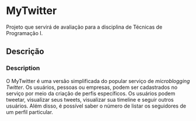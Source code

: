 # MyTwitter

Projeto que servirá de avaliação para a disciplina de Técnicas de Programação I. 

## Descrição
### Description

O MyTwitter	é uma versão simplificada do popular serviço de *microblogging Twitter*. Os usuários, pessoas ou 
empresas, podem ser	cadastrados	no serviço por meio	da criação de perfis específicos. Os usuários podem	tweetar,
visualizar	seus tweets, visualizar	sua	timeline e seguir outros usuários. Além disso, é possível saber o número de 
listar	os seguidores de um perfil particular.	


